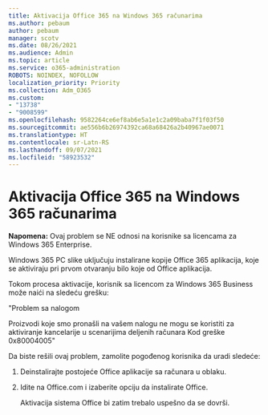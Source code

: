 ```yaml
---
title: Aktivacija Office 365 na Windows 365 računarima
ms.author: pebaum
author: pebaum
manager: scotv
ms.date: 08/26/2021
ms.audience: Admin
ms.topic: article
ms.service: o365-administration
ROBOTS: NOINDEX, NOFOLLOW
localization_priority: Priority
ms.collection: Adm_O365
ms.custom:
- "13738"
- "9008599"
ms.openlocfilehash: 9582264ce6ef8ab6e5a1e1c2a09baba7f1f03f50
ms.sourcegitcommit: ae556b6b26974392ca68a68426a2b40967ae0071
ms.translationtype: HT
ms.contentlocale: sr-Latn-RS
ms.lasthandoff: 09/07/2021
ms.locfileid: "58923532"
---
```

# <a name="activating-office-365-applications-on-windows-365-pcs"></a>Aktivacija Office 365 na Windows 365 računarima

**Napomena:** Ovaj problem se NE odnosi na korisnike sa licencama za Windows 365 Enterprise.

Windows 365 PC slike uključuju instalirane kopije Office 365 aplikacija, koje se aktiviraju pri prvom otvaranju bilo koje od Office aplikacija.

Tokom procesa aktivacije, korisnik sa licencom za Windows 365 Business može naići na sledeću grešku:

"Problem sa nalogom

Proizvodi koje smo pronašli na vašem nalogu ne mogu se koristiti za aktiviranje kancelarije u scenarijima deljenih računara Kod greške 0x80004005"

Da biste rešili ovaj problem, zamolite pogođenog korisnika da uradi sledeće: 

1. Deinstalirajte postojeće Office aplikacije sa računara u oblaku.
1. Idite na Office.com i izaberite opciju da instalirate Office.

    Aktivacija sistema Office bi zatim trebalo uspešno da se dovrši.
